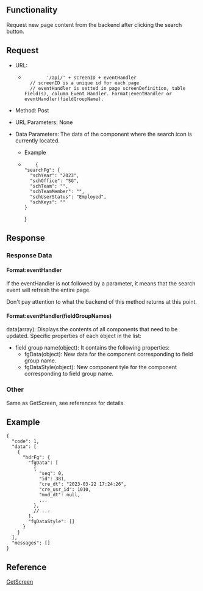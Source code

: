## Functionality

Request new page content from the backend after clicking the search button.

## Request

  * URL: 
    *             '/api/' + screenID + eventHandler
            // screenID is a unique id for each page
            // eventHandler is setted in page screenDefinition, table Field(s), column Event Handler. Format:eventHandler or eventHandler(fieldGroupName).
        

  

  * Method: Post

  

  * URL Parameters: None

  

  * Data Parameters: The data of the component where the search icon is currently located. 
    * Example
    *         {
          "searchFg": {
            "schYear": "2023",
            "schOffice": "SG",
            "schTeam": "",
            "schTeamMember": "",
            "schUserStatus": "Employed",
            "schKeys": ""
          }
        }
        

## Response

### Response Data

#### Format:eventHandler

If the eventHandler is not followed by a parameter, it means that the search
event will refresh the entire page.

Don't pay attention to what the backend of this method returns at this point.

#### Format:eventHandler(fieldGroupNames)

data(array): Displays the contents of all components that need to be updated.
Specific properties of each object in the list:

  * field group name(object): It contains the following properties: 
    * fgData(object): New data for the component corresponding to field group name.
    * fgDataStyle(object): New component tyle for the component corresponding to field group name.

### Other

Same as GetScreen, see references for details.

## Example

    
    
    {
      "code": 1,
      "data": [
        {
          "hdrFg": {
            "fgData": [
              {
                "seq": 0,
                "id": 381,
                "cre_dt": "2023-03-22 17:24:26",
                "cre_usr_id": 1010,
                "mod_dt": null,
                ...
              },
              // ...
            ],
            "fgDataStyle": []
          }
        }
      ],
      "messages": []
    }
    

## Reference

[GetScreen](GetScreen.md "GetScreen")

